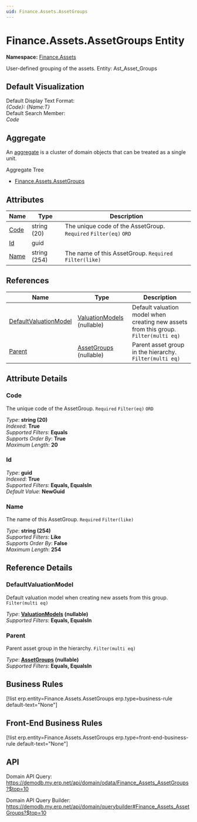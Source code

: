 ```yaml
---
uid: Finance.Assets.AssetGroups
---
```

# Finance.Assets.AssetGroups Entity

**Namespace:** [Finance.Assets](Finance.Assets.md)  

User-defined grouping of the assets. Entity: Ast_Asset_Groups

## Default Visualization
Default Display Text Format:  
_{Code}: {Name:T}_  
Default Search Member:  
_Code_  

## Aggregate
An [aggregate](https://docs.erp.net/tech/advanced/concepts/aggregates.html) is a cluster of domain objects that can be treated as a single unit.  

Aggregate Tree  
* [Finance.Assets.AssetGroups](Finance.Assets.AssetGroups.md)  

## Attributes

| Name | Type | Description |
| ---- | ---- | --- |
| [Code](Finance.Assets.AssetGroups.md#code) | string (20) | The unique code of the AssetGroup. `Required` `Filter(eq)` `ORD` 
| [Id](Finance.Assets.AssetGroups.md#id) | guid |  
| [Name](Finance.Assets.AssetGroups.md#name) | string (254) | The name of this AssetGroup. `Required` `Filter(like)` 

## References

| Name | Type | Description |
| ---- | ---- | --- |
| [DefaultValuationModel](Finance.Assets.AssetGroups.md#defaultvaluationmodel) | [ValuationModels](Finance.Assets.ValuationModels.md) (nullable) | Default valuation model when creating new assets from this group. `Filter(multi eq)` |
| [Parent](Finance.Assets.AssetGroups.md#parent) | [AssetGroups](Finance.Assets.AssetGroups.md) (nullable) | Parent asset group in the hierarchy. `Filter(multi eq)` |


## Attribute Details

### Code

The unique code of the AssetGroup. `Required` `Filter(eq)` `ORD`

_Type_: **string (20)**  
_Indexed_: **True**  
_Supported Filters_: **Equals**  
_Supports Order By_: **True**  
_Maximum Length_: **20**  

### Id

_Type_: **guid**  
_Indexed_: **True**  
_Supported Filters_: **Equals, EqualsIn**  
_Default Value_: **NewGuid**  

### Name

The name of this AssetGroup. `Required` `Filter(like)`

_Type_: **string (254)**  
_Supported Filters_: **Like**  
_Supports Order By_: **False**  
_Maximum Length_: **254**  


## Reference Details

### DefaultValuationModel

Default valuation model when creating new assets from this group. `Filter(multi eq)`

_Type_: **[ValuationModels](Finance.Assets.ValuationModels.md) (nullable)**  
_Supported Filters_: **Equals, EqualsIn**  

### Parent

Parent asset group in the hierarchy. `Filter(multi eq)`

_Type_: **[AssetGroups](Finance.Assets.AssetGroups.md) (nullable)**  
_Supported Filters_: **Equals, EqualsIn**  



## Business Rules

[!list erp.entity=Finance.Assets.AssetGroups erp.type=business-rule default-text="None"]

## Front-End Business Rules

[!list erp.entity=Finance.Assets.AssetGroups erp.type=front-end-business-rule default-text="None"]

## API

Domain API Query:
<https://demodb.my.erp.net/api/domain/odata/Finance_Assets_AssetGroups?$top=10>

Domain API Query Builder:
<https://demodb.my.erp.net/api/domain/querybuilder#Finance_Assets_AssetGroups?$top=10>

